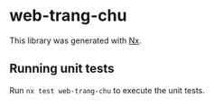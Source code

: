 # web-trang-chu

This library was generated with [Nx](https://nx.dev).

## Running unit tests

Run `nx test web-trang-chu` to execute the unit tests.
